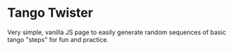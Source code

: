 # Tango Twister

Very simple, vanilla JS page to easily generate random sequences of basic tango "steps" for fun and practice.